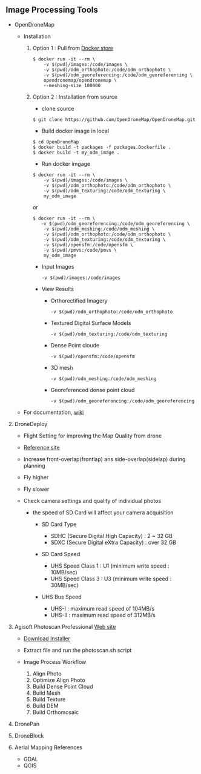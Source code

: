 ## Image Processing Tools

* OpenDroneMap
    
    * Installation 

        1. Option 1 : Pull from [Docker store](https://store.docker.com/community/images/opendronemap/opendronemap)

            ```
            $ docker run -it --rm \
                -v $(pwd)/images:/code/images \ 
                -v $(pwd)/odm_orthophoto:/code/odm_orthophoto \
                -v $(pwd)/odm_georeferencing:/code/odm_georeferencing \
                opendronemap/opendronemap \
                --meshing-size 100000

            ```

        2. Option 2 : Installation from source

            * clone source

            ```
            $ git clone https://github.com/OpenDroneMap/OpenDroneMap.git

            ```

            * Build docker image in local

            ```
            $ cd OpenDroneMap
            $ docker build -t packages -f packages.Dockerfile .
            $ docker build -t my_odm_image .

            ```

            * Run docker imgage

            ```
            $ docker run -it --rm \
                -v $(pwd)/images:/code/images \
                -v $(pwd)/odm_orthophoto:/code/odm_orthophoto \
                -v $(pwd)/odm_texturing:/code/odm_texturing \
                my_odm_image

            ```

            or 

            ```
            $ docker run -it --rm \
               -v $(pwd)/odm_georeferencing:/code/odm_georeferencing \
                -v $(pwd)/odm_meshing:/code/odm_meshing \
                -v $(pwd)/odm_orthophoto:/code/odm_orthophoto \
                -v $(pwd)/odm_texturing:/code/odm_texturing \
                -v $(pwd)/opensfm:/code/opensfm \
                -v $(pwd)/pmvs:/code/pmvs \
                my_odm_image

            ````

            * Input Images

                ` -v $(pwd)/images:/code/images `

            * View Results

                * Orthorectified Imagery

                    ` -v $(pwd)/odm_orthophoto:/code/odm_orthophoto `

                * Textured Digital Surface Models

                    ` -v $(pwd)/odm_texturing:/code/odm_texturing `

                * Dense Point cloude

                    ` -v $(pwd)/opensfm:/code/opensfm `


                * 3D mesh

                    ` -v $(pwd)/odm_meshing:/code/odm_meshing `

                * Georeferenced dense point cloud

                    ` -v $(pwd)/odm_georeferencing:/code/odm_georeferencing `

    * For documentation, [wiki](https://github.com/OpenDroneMap/OpenDroneMap/wiki)

2. DroneDeploy

    * Flight Setting for improving the Map Quality from drone
    
    * [Reference site](https://blog.dronedeploy.com/how-to-improve-the-map-quality-from-your-drone-14b115859fee) 

    * Increase front-overlap(frontlap) ans side-overlap(sidelap) during planning

    * Fly higher

    * Fly slower

    * Check camera settings and quality of individual photos
        
        * the speed of SD Card will affect your camera acquisition
            
            * SD Card Type
                * SDHC (Secure Digital High Capacity) : 2 ~ 32 GB
                * SDXC (Secure Digital eXtra Capacity) : over 32 GB

            * SD Card Speed 
                * UHS Speed Class 1 : U1 (minimum write speed : 10MB/sec)
                * UHS Speed Class 3 : U3 (minimum write speed : 30MB/sec)
                
            * UHS Bus Speed
                * UHS-I : maximum read speed of 104MB/s
                * UHS-II : maximum read speed of 312MB/s

3. Agisoft Photoscan Professional [Web site](http://www.agisoft.com/)

    * [Download Installer](http://www.agisoft.com/downloads/installer/)  

    * Extract file and run the photoscan.sh script

    * Image Process Workflow

        1. Align Photo
        2. Optimize Align Photo
        3. Build Dense Point Cloud
        4. Build Mesh
        5. Build Texture
        6. Build DEM
        7. Build Orthomosaic


4. DronePan

5. DroneBlock

6. Aerial Mapping References

    * GDAL
    * QGIS
